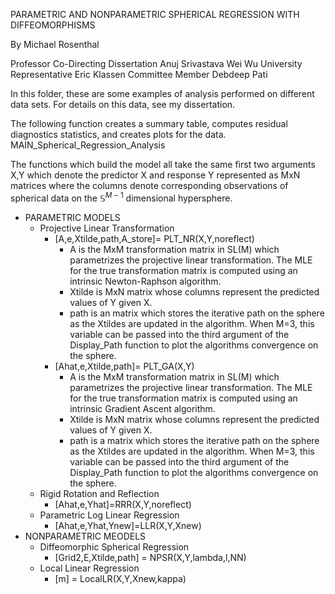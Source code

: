 PARAMETRIC AND NONPARAMETRIC SPHERICAL REGRESSION WITH DIFFEOMORPHISMS

By Michael Rosenthal

Professor Co-Directing Dissertation
    Anuj Srivastava
    Wei Wu
University Representative
    Eric Klassen
Committee Member
    Debdeep Pati

In this folder, these are some examples of analysis performed on different data sets. For details on this data, see my dissertation.

The following function creates a summary table, computes residual diagnostics statistics, and creates plots for the data.
MAIN_Spherical_Regression_Analysis

The functions which build the model all take the same first two arguments X,Y which denote the predictor X and response Y represented as MxN matrices where the columns denote corresponding observations of spherical data on the $\mathbb{S}^{M-1}$ dimensional hypersphere.

* PARAMETRIC MODELS
    * Projective Linear Transformation   
        * [A,e,Xtilde,path,A\_store]= PLT_NR(X,Y,noreflect)
            * A is the MxM transformation matrix in SL(M) which parametrizes the projective linear transformation. The MLE for the true transformation matrix is computed using an intrinsic Newton-Raphson algorithm.
            * Xtilde is MxN matrix whose columns represent the predicted values of Y given X.
            * path is an matrix which stores the iterative path on the sphere as the Xtildes are updated in the algorithm. When M=3, this variable can be passed into the third argument of the Display_Path function to plot the algorithms convergence on the sphere.
        * [Ahat,e,Xtilde,path]= PLT\_GA(X,Y)
             * A is the MxM transformation matrix in SL(M) which parametrizes the projective linear transformation. The MLE for the true transformation matrix is computed using an intrinsic Gradient Ascent algorithm.
             * Xtilde is MxN matrix whose columns represent the predicted values of Y given X.
             * path is a matrix which stores the iterative path on the sphere as the Xtildes are updated in the algorithm. When M=3, this variable can be passed into the third argument of the Display_Path function to plot the algorithms convergence on the sphere.
    * Rigid Rotation and Reflection
        * [Ahat,e,Yhat]=RRR(X,Y,noreflect)
    * Parametric Log Linear Regression
        * [Ahat,e,Yhat,Ynew]=LLR(X,Y,Xnew)
* NONPARAMETRIC MEODELS
    * Diffeomorphic Spherical Regression
        * [Grid2,E,Xtilde,path] = NPSR(X,Y,lambda,l,NN)
    * Local Linear Regression
        * [m] = LocalLR(X,Y,Xnew,kappa)





